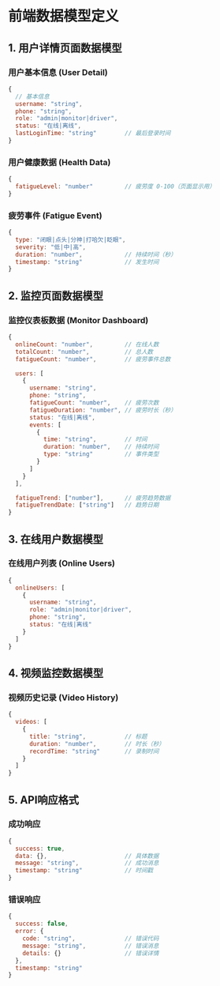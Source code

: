 # 前端数据模型定义

## 1. 用户详情页面数据模型

### 用户基本信息 (User Detail)
```javascript
{
  // 基本信息
  username: "string",
  phone: "string",
  role: "admin|monitor|driver",
  status: "在线|离线",
  lastLoginTime: "string"        // 最后登录时间
}
```

### 用户健康数据 (Health Data)
```javascript
{
  fatigueLevel: "number"         // 疲劳度 0-100（页面显示用）
}
```

### 疲劳事件 (Fatigue Event)
```javascript
{
  type: "闭眼|点头|分神|打哈欠|眨眼",
  severity: "低|中|高",
  duration: "number",            // 持续时间（秒）
  timestamp: "string"            // 发生时间
}
```

## 2. 监控页面数据模型

### 监控仪表板数据 (Monitor Dashboard)
```javascript
{
  onlineCount: "number",         // 在线人数
  totalCount: "number",          // 总人数
  fatigueCount: "number",        // 疲劳事件总数

  users: [
    {
      username: "string",
      phone: "string",
      fatigueCount: "number",    // 疲劳次数
      fatigueDuration: "number", // 疲劳时长（秒）
      status: "在线|离线",
      events: [
        {
          time: "string",        // 时间
          duration: "number",    // 持续时间
          type: "string"         // 事件类型
        }
      ]
    }
  ],

  fatigueTrend: ["number"],      // 疲劳趋势数据
  fatigueTrendDate: ["string"]   // 趋势日期
}
```



## 3. 在线用户数据模型

### 在线用户列表 (Online Users)
```javascript
{
  onlineUsers: [
    {
      username: "string",
      role: "admin|monitor|driver",
      phone: "string",
      status: "在线|离线"
    }
  ]
}
```

## 4. 视频监控数据模型

### 视频历史记录 (Video History)
```javascript
{
  videos: [
    {
      title: "string",           // 标题
      duration: "number",        // 时长（秒）
      recordTime: "string"       // 录制时间
    }
  ]
}
```







## 5. API响应格式

### 成功响应
```javascript
{
  success: true,
  data: {},                      // 具体数据
  message: "string",             // 成功消息
  timestamp: "string"            // 时间戳
}
```

### 错误响应
```javascript
{
  success: false,
  error: {
    code: "string",              // 错误代码
    message: "string",           // 错误消息
    details: {}                  // 错误详情
  },
  timestamp: "string"
}
```
